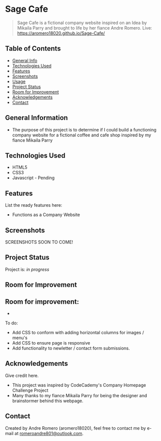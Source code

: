 # Sage Cafe
> Sage Cafe is a fictional company website inspired on an Idea by Mikaila Parry and brought to life by her fiance Andre Romero.
> Live: https://aromero18020.github.io/Sage-Cafe/

## Table of Contents
* [General Info](#general-information)
* [Technologies Used](#technologies-used)
* [Features](#features)
* [Screenshots](#screenshots)
* [Usage](#usage)
* [Project Status](#project-status)
* [Room for Improvement](#room-for-improvement)
* [Acknowledgements](#acknowledgements)
* [Contact](#contact)


## General Information
- The purpose of this project is to determine if I could build a functioning company website for a fictional coffee and cafe shop inspired by my fiance Mikaila Parry


## Technologies Used
- HTML5
- CSS3
- Javascript - Pending


## Features
List the ready features here:
- Functions as a Company Website


## Screenshots
SCREENSHOTS SOON TO COME!


## Project Status
Project is: _in progress_ 

## Room for Improvement

Room for improvement:
- 
- 

To do:
- Add CSS to conform with adding horizontal columns for images / menu's 
- Add CSS to ensure page is responsive
- Add functionality to newletter / contact form submissions.


## Acknowledgements
Give credit here.
- This project was inspired by CodeCademy's Company Homepage Challenge Project
- Many thanks to my fiance Mikaila Parry for being the designer and brainstormer behind this webpage.


## Contact
Created by Andre Romero (aromero18020), feel free to contact me by e-mail at romeroandre801@outlook.com.


